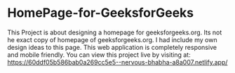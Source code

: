 # HomePage-for-GeeksforGeeks

This Project is about designing a homepage for geeksforgeeks.org. Its not he exact copy of homepage of geeksforgeeks.org. 
I had include my own design ideas to this page. This web application is completely responsive and mobile friendly.
You can view this project live by visiting at: https://60ddf05b586bab0a269cc5e5--nervous-bhabha-a8a007.netlify.app/
